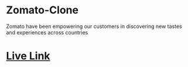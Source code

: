 # Zomato-Clone
 Zomato have been empowering our customers in discovering new tastes and experiences across countries

<h1><a href="https://64f6f069a5bd427315988f61--inquisitive-baklava-f01515.netlify.app">Live Link</a></h1> 

